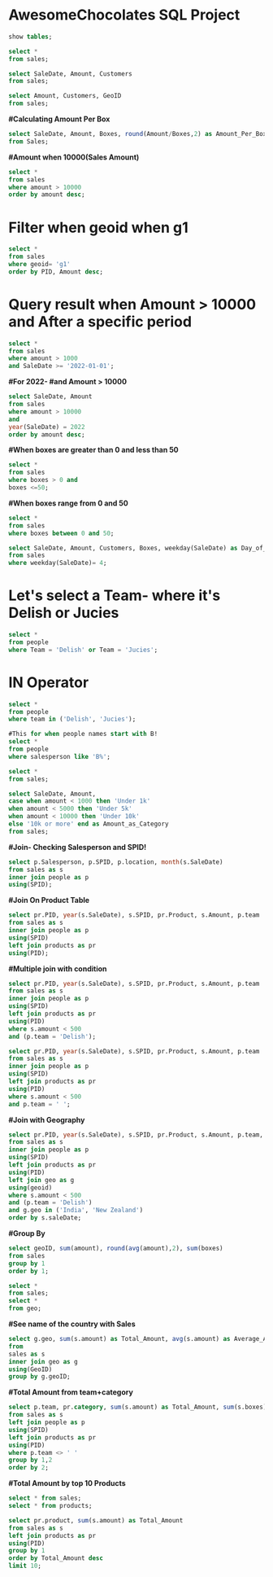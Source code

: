 # AwesomeChocolates SQL Project

```sql
show tables;
```
```sql
select *
from sales;
```
```sql
select SaleDate, Amount, Customers 
from sales;
```
```sql
select Amount, Customers, GeoID 
from sales;
```
**#Calculating Amount Per Box**
```sql
select SaleDate, Amount, Boxes, round(Amount/Boxes,2) as Amount_Per_Box
from Sales;
```
**#Amount when 10000(Sales Amount)**
```sql
select *
from sales
where amount > 10000
order by amount desc;
```
# Filter when geoid when g1 
```sql
select *
from sales
where geoid= 'g1'
order by PID, Amount desc;
```
# Query result when Amount > 10000 and After a specific period
```sql
select * 
from sales
where amount > 1000 
and SaleDate >= '2022-01-01';
```
**#For 2022- #and Amount > 10000** 
```sql
select SaleDate, Amount
from sales
where amount > 10000
and
year(SaleDate) = 2022
order by amount desc; 
```
**#When boxes are greater than 0 and less than 50**
```sql
select *
from sales
where boxes > 0 and
boxes <=50;
```
**#When boxes range from 0 and 50**
```sql
select *
from sales
where boxes between 0 and 50;
```

```sql
select SaleDate, Amount, Customers, Boxes, weekday(SaleDate) as Day_of_week
from sales
where weekday(SaleDate)= 4;
```


# Let's select a Team- where it's Delish or Jucies

```sql
select *
from people
where Team = 'Delish' or Team = 'Jucies';
```
# IN Operator
```sql
select *
from people
where team in ('Delish', 'Jucies');
```
```sql
#This for when people names start with B!
select *
from people
where salesperson like 'B%';
```
```sql
select *
from sales;

select SaleDate, Amount,
case when amount < 1000 then 'Under 1k'
when amount < 5000 then 'Under 5k'
when amount < 10000 then 'Under 10k'
else '10k or more' end as Amount_as_Category
from sales;
```
**#Join- Checking Salesperson and SPID!**
```sql
select p.Salesperson, p.SPID, p.location, month(s.SaleDate)
from sales as s
inner join people as p
using(SPID);
```
**#Join On Product Table**
```sql
select pr.PID, year(s.SaleDate), s.SPID, pr.Product, s.Amount, p.team
from sales as s
inner join people as p
using(SPID)
left join products as pr
using(PID);
```
**#Multiple join with condition**
```sql
select pr.PID, year(s.SaleDate), s.SPID, pr.Product, s.Amount, p.team
from sales as s
inner join people as p
using(SPID)
left join products as pr
using(PID)
where s.amount < 500
and (p.team = 'Delish');
```

```sql
select pr.PID, year(s.SaleDate), s.SPID, pr.Product, s.Amount, p.team
from sales as s
inner join people as p
using(SPID)
left join products as pr
using(PID)
where s.amount < 500
and p.team = ' ';
```
**#Join with Geography**

```sql
select pr.PID, year(s.SaleDate), s.SPID, pr.Product, s.Amount, p.team, g.geo
from sales as s
inner join people as p
using(SPID)
left join products as pr
using(PID)
left join geo as g
using(geoid)
where s.amount < 500
and (p.team = 'Delish')
and g.geo in ('India', 'New Zealand')
order by s.saleDate;
```
**#Group By**
```sql
select geoID, sum(amount), round(avg(amount),2), sum(boxes)
from sales
group by 1
order by 1;
```
```sql
select *
from sales;
select *
from geo;
```
**#See name of the country with Sales**
```sql
select g.geo, sum(s.amount) as Total_Amount, avg(s.amount) as Average_Amount
from
sales as s
inner join geo as g
using(GeoID)
group by g.geoID;
```

**#Total Amount from team+category**
```sql
select p.team, pr.category, sum(s.amount) as Total_Amount, sum(s.boxes) as Total_Boxes
from sales as s
left join people as p
using(SPID)
left join products as pr
using(PID)
where p.team <> ' '
group by 1,2
order by 2;
```
**#Total Amount by top 10 Products**
```sql
select * from sales;
select * from products;
```
```sql
select pr.product, sum(s.amount) as Total_Amount
from sales as s
left join products as pr
using(PID)
group by 1
order by Total_Amount desc
limit 10;
```
